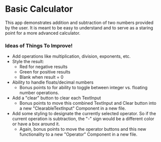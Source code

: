 # Basic Calculator
This app demonstrates addition and subtraction of two numbers provided by the user.  It is meant to be easy to understand and to serve as a staring point for a more advanced calculator.
### Ideas of Things To Improve!
- Add operations like multiplication, division, exponents, etc.
- Style the result:
  - Red for negative results
  - Green for positive results
  - Blank when result = 0
- Ability to handle floats/decimal numbers
  - Bonus points to for ability to toggle between integer vs. floating number operations.
- Add a "clear" button to clear each TextInput
  - Bonus points to move this combined TextInput and Clear button into a new "ClearableTextInput" Component in a new file.
- Add some styling to designate the currently selected operator.  So if the current operation is subtraction, the "-" sign would be a different color or have a box around it.
  - Again, bonus points to move the operator buttons and this new functionality to a new "Operator" Component in a new file.
